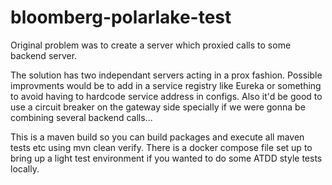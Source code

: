 # bloomberg-polarlake-test

Original problem was to create a server which proxied calls to some backend server.

The solution has two independant servers acting in a prox fashion. Possible improvments would be to add in a service registry like Eureka or something to avoid having to hardcode service address in configs. Also it'd be good to use a circuit breaker on the gateway side specially if we were gonna be combining several backend calls...


This is a maven build so you can build packages and execute all maven tests etc using mvn clean verify.
There is a docker compose file set up to bring up a light test environment if you wanted to do some ATDD style tests locally.
